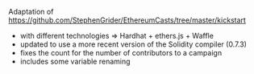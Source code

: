 Adaptation of https://github.com/StephenGrider/EthereumCasts/tree/master/kickstart 
- with different technologies => Hardhat + ethers.js + Waffle
- updated to use a more recent version of the Solidity compiler (0.7.3)
- fixes the count for the number of contributors to a campaign
- includes some variable renaming
